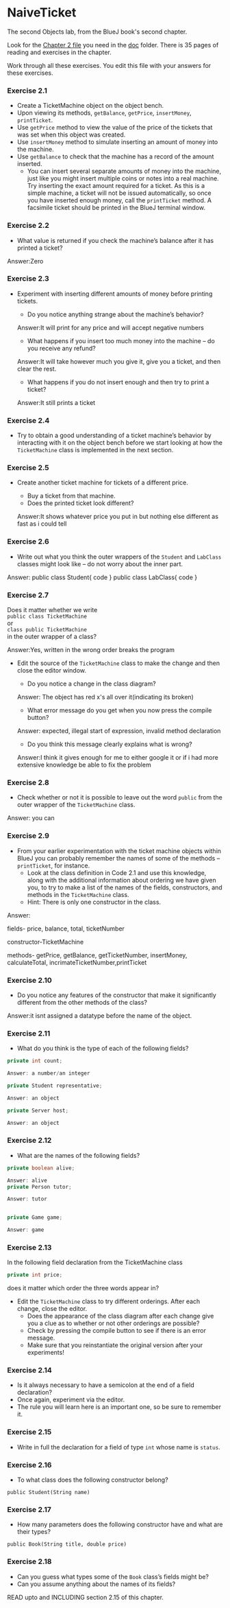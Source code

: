# NaiveTicket

The second Objects lab, from the BlueJ book's second chapter.

Look for the [Chapter 2 file](./doc/BlueJ-objects-first-ch2.pdf) you need in the [doc](./doc) folder.
There is 35 pages of reading and exercises in the chapter.

Work through all these exercises. You edit this file with your answers for these exercises.

### Exercise 2.1
* Create a TicketMachine object on the object bench.
* Upon viewing its methods, `getBalance`, `getPrice`, `insertMoney`, `printTicket`.
* Use `getPrice` method to view the value of the price of the tickets that was set when this object was created.
* Use `insertMoney` method to simulate inserting an amount of money into the machine.
* Use `getBalance` to check that the machine has a record of the amount inserted.
	* You can insert several separate amounts of money into the machine, just like you might insert multiple coins or notes into a real machine. Try inserting the exact amount required for a ticket. As this is a simple machine, a ticket will not be issued automatically, so once you have inserted enough money, call the `printTicket` method. A facsimile ticket should be printed in the BlueJ terminal window.

### Exercise 2.2
* What value is returned if you check the machine’s balance after it has printed a ticket?

Answer:Zero

### Exercise 2.3
* Experiment with inserting different amounts of money before printing tickets.
	* Do you notice anything strange about the machine’s behavior?

	Answer:It will print for any price and will accept negative numbers


	* What happens if you insert too much money into the machine – do you receive any refund?

	Answer:It will take however much you give it, give you a ticket, and then clear the rest.
	* What happens if you do not insert enough and then try to print a ticket?

	Answer:It still prints a ticket

### Exercise 2.4
* Try to obtain a good understanding of a ticket machine’s behavior by interacting with it on the object bench before we start looking at how the `TicketMachine` class is implemented in the next section.

### Exercise 2.5
* Create another ticket machine for tickets of a different price.
	* Buy a ticket from that machine.
	* Does the printed ticket look different?

	Answer:It shows whatever price you put in but nothing else different as fast as i could tell

### Exercise 2.6
* Write out what you think the outer wrappers of the `Student` and `LabClass` classes might look like – do not worry about the inner part.

Answer: public class Student{
	code
}
public class LabClass{
	code
}
### Exercise 2.7
Does it matter whether we write<br>
`public class TicketMachine`<br>
or<br>
`class public TicketMachine`<br>
in the outer wrapper of a class?

Answer:Yes, written in the wrong order breaks the program

* Edit the source of the `TicketMachine` class to make the change and then close the editor window.
	* Do you notice a change in the class diagram?

	Answer: The object has red x's all over it(indicating its broken)


	* What error message do you get when you now press the compile button?


	Answer:<identifier> expected, illegal start of expression, invalid method declaration

	* Do you think this message clearly explains what is wrong?

	Answer:I think it gives enough for me to either google it or if i had more extensive knowledge be able to fix the problem

### Exercise 2.8
* Check whether or not it is possible to leave out the word `public` from the outer wrapper of the `TicketMachine` class.

Answer: you can

### Exercise 2.9
* From your earlier experimentation with the ticket machine objects within BlueJ you can probably remember the names of some of the methods – `printTicket`, for instance.
	* Look at the class definition in Code 2.1 and use this knowledge, along with the additional information about ordering we have given you, to try to make a list of the names of the fields, constructors, and methods in the `TicketMachine` class.
	* Hint: There is only one constructor in the class.

Answer:

fields- price, balance, total, ticketNumber

constructor-TicketMachine

methods- getPrice, getBalance, getTicketNumber, insertMoney, calculateTotal, incrimateTicketNumber,printTicket

### Exercise 2.10
* Do you notice any features of the constructor that make it significantly different from the other methods of the class?

Answer:it isnt assigned a datatype before the name of the object.

### Exercise 2.11
* What do you think is the type of each of the following fields?

```java
private int count;

Answer: a number/an integer

private Student representative;

Answer: an object

private Server host;

Answer: an object

```

### Exercise 2.12
* What are the names of the following fields?

```java
private boolean alive;

Answer: alive
private Person tutor;

Answer: tutor


private Game game;

Answer: game
```
### Exercise 2.13

In the following field declaration from the TicketMachine class<br>

```java
private int price;
```
does it matter which order the three words appear in?
* Edit the `TicketMachine` class to try different orderings. After each change, close the editor.
	* Does the appearance of the class diagram after each change give you a clue as to whether or not other orderings are
possible?
	* Check by pressing the compile button to see if there is an error message.
	* Make sure that you reinstantiate the original version after your experiments!

### Exercise 2.14
* Is it always necessary to have a semicolon at the end of a field declaration?
* Once again, experiment via the editor.
* The rule you will learn here is an important one, so be sure to remember it.


### Exercise 2.15
* Write in full the declaration for a field of type `int` whose name is `status`.

### Exercise 2.16
* To what class does the following constructor belong?
```
public Student(String name)
```

### Exercise 2.17
* How many parameters does the following constructor have and what are their types?
```
public Book(String title, double price)
```

### Exercise 2.18
* Can you guess what types some of the `Book` class’s fields might be?
* Can you assume anything about the names of its fields?

READ upto and INCLUDING section 2.15 of this chapter.
